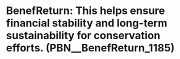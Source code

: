 # BenefReturn: __This helps ensure financial stability and long-term sustainability for conservation efforts.__ (PBN__BenefReturn_1185)

